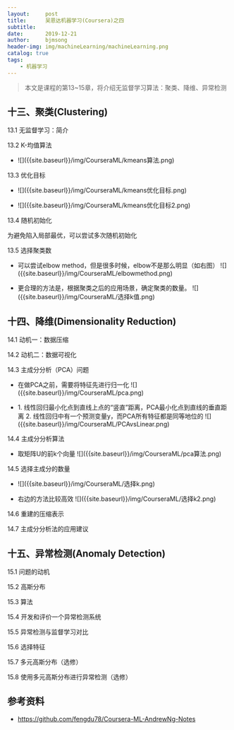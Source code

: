 ```yaml
---
layout:     post
title:      吴恩达机器学习(Coursera)之四
subtitle:   
date:       2019-12-21
author:     bjmsong
header-img: img/machineLearning/machineLearning.png
catalog: true
tags:
    - 机器学习
---
```

> 本文是课程的第13~15章，将介绍无监督学习算法：聚类、降维、异常检测



## 十三、聚类(**Clustering**) 

13.1 无监督学习：简介 

13.2 K-均值算法 

<ul> 
<li markdown="1"> 
![]({{site.baseurl}}/img/CourseraML/kmeans算法.png) 
</li> 
</ul> 

13.3 优化目标 

<ul> 
<li markdown="1"> 
![]({{site.baseurl}}/img/CourseraML/kmeans优化目标.png) 
</li> 
</ul> 

<ul> 
<li markdown="1"> 
![]({{site.baseurl}}/img/CourseraML/kmeans优化目标2.png) 
</li> 
</ul> 

13.4 随机初始化

为避免陷入局部最优，可以尝试多次随机初始化

13.5 选择聚类数 

<ul> 
<li markdown="1"> 
可以尝试elbow method，但是很多时候，elbow不是那么明显（如右图）
![]({{site.baseurl}}/img/CourseraML/elbowmethod.png) 
</li> 
</ul> 

<ul> 
<li markdown="1"> 
更合理的方法是，根据聚类之后的应用场景，确定聚类的数量。
![]({{site.baseurl}}/img/CourseraML/选择k值.png) 
</li> 
</ul> 



## 十四、降维(**Dimensionality Reduction**) 

14.1 动机一：数据压缩 

14.2 动机二：数据可视化 

14.3 主成分分析（PCA）问题 

<ul> 
<li markdown="1"> 
在做PCA之前，需要将特征先进行归一化
![]({{site.baseurl}}/img/CourseraML/pca.png) 
</li> 
</ul> 

<ul> 
<li markdown="1"> 
1. 线性回归最小化点到直线上点的“竖直”距离，PCA最小化点到直线的垂直距离
2. 线性回归中有一个预测变量y，而PCA所有特征都是同等地位的
![]({{site.baseurl}}/img/CourseraML/PCAvsLinear.png) 
</li> 
</ul> 

14.4 主成分分析算法 

<ul> 
<li markdown="1"> 
取矩阵U的前k个向量    
![]({{site.baseurl}}/img/CourseraML/pca算法.png) 
</li> 
</ul> 

14.5 选择主成分的数量 

<ul> 
<li markdown="1">     
![]({{site.baseurl}}/img/CourseraML/选择k.png) 
</li> 
</ul> 

<ul> 
<li markdown="1">     
右边的方法比较高效    
![]({{site.baseurl}}/img/CourseraML/选择k2.png) 
</li> 
</ul> 

14.6 重建的压缩表示 

14.7 主成分分析法的应用建议 



## 十五、异常检测(**Anomaly Detection**) 

15.1 问题的动机 

15.2 高斯分布 

15.3 算法 

15.4 开发和评价一个异常检测系统 

15.5 异常检测与监督学习对比 

15.6 选择特征 

15.7 多元高斯分布（选修） 

15.8 使用多元高斯分布进行异常检测（选修） 




## 参考资料
- https://github.com/fengdu78/Coursera-ML-AndrewNg-Notes




